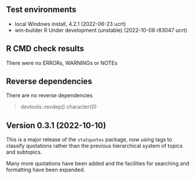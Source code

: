 ## Test environments
* local Windows install, 4.2.1 (2022-06-23 ucrt)
* win-builder R Under development (unstable) (2022-10-08 r83047 ucrt)

## R CMD check results

There were no ERRORs, WARNINGs or NOTEs

## Reverse dependencies

There are no reverse dependencies

> devtools::revdep()
character(0)

## Version 0.3.1 (2022-10-10)

This is a major release of the `statquotes` package, now using tags to classify quotations rather than
the previous hierarchical system of topics and subtopics.

Many more quotations have been added and the facilities for searching and formatting have been expanded.

